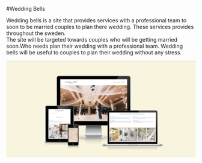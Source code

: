 #Wedding Bells

Wedding bells is a site that provides services with a professional team to soon to be married couples to plan there wedding.
These services provides throughout the sweden.  
The site will be targeted towards couples who will be getting married soon.Who needs plan their wedding with a professional team.
Wedding bells will be useful to couples to plan their wedding without any stress.

![Responsive design](./readme/Screenshot%202023-05-28%20at%2001.27.46.png)



